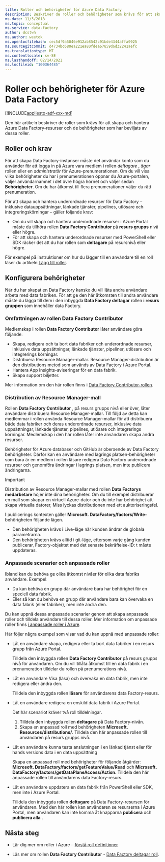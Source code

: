 ```yaml
---
title: Roller och behörigheter för Azure Data Factory
description: Beskriver de roller och behörigheter som krävs för att skapa data fabriker och arbeta med underordnade resurser.
ms.date: 11/5/2018
ms.topic: conceptual
ms.service: data-factory
author: dcstwh
ms.author: weetok
ms.openlocfilehash: cec5df9a5046e912ab8542c91bde4344affa0925
ms.sourcegitcommit: d4734bc680ea221ea80fdea67859d6d32241aefc
ms.translationtype: MT
ms.contentlocale: sv-SE
ms.lasthandoff: 02/14/2021
ms.locfileid: "100364485"
---
```

# <a name="roles-and-permissions-for-azure-data-factory"></a>Roller och behörigheter för Azure Data Factory

[!INCLUDE[appliesto-adf-xxx-md](includes/appliesto-adf-xxx-md.md)]


Den här artikeln beskriver de roller som krävs för att skapa och hantera Azure Data Factory-resurser och de behörigheter som har beviljats av dessa roller.

## <a name="roles-and-requirements"></a>Roller och krav

För att skapa Data Factory-instanser måste det användar konto som du använder för att logga in på Azure vara medlem i rollen *deltagare* , *ägar* rollen eller en *administratör* för Azure-prenumerationen. Om du vill visa vilka behörigheter du har i prenumerationen öppnar du Azure-portalen, väljer användarnamnet i det övre högra hörnet och väljer sedan **Behörigheter**. Om du har åtkomst till flera prenumerationer väljer du rätt prenumeration. 

För att skapa och hantera underordnade resurser för Data Factory – inklusive datauppsättningar, länkade tjänster, pipelines, utlösare och integreringskörningar – gäller följande krav:
- Om du vill skapa och hantera underordnade resurser i Azure Portal måste du tillhöra rollen **Data Factory Contributor** på **resurs grupps** nivå eller högre.
- För att skapa och hantera underordnade resurser med PowerShell eller SDK räcker det att du har rollen som **deltagare** på resursnivå eller högre.

För exempel på instruktioner om hur du lägger till en användare till en roll läser du artikeln [Lägg till roller](../cost-management-billing/manage/add-change-subscription-administrator.md).

## <a name="set-up-permissions"></a>Konfigurera behörigheter

När du har skapat en Data Factory kanske du vill låta andra användare arbeta med data fabriken. För att ge den här åtkomsten till andra användare måste du lägga till dem i den inbyggda **Data Factory deltagar** rollen i **resurs gruppen** som innehåller data Factory.

### <a name="scope-of-the-data-factory-contributor-role"></a>Omfattningen av rollen Data Factory Contributor

Medlemskap i rollen **Data Factory Contributor** låter användare göra följande:
- Skapa, redigera och ta bort data fabriker och underordnade resurser, inklusive data uppsättningar, länkade tjänster, pipeliner, utlösare och integrerings körningar.
- Distribuera Resource Manager-mallar. Resource Manager-distribution är den distributions metod som används av Data Factory i Azure Portal.
- Hantera App Insights-aviseringar för en data fabrik.
- Skapa support biljetter.

Mer information om den här rollen finns i [Data Factory Contributor-rollen](../role-based-access-control/built-in-roles.md#data-factory-contributor).

### <a name="resource-manager-template-deployment"></a>Distribution av Resource Manager-mall

Rollen **Data Factory Contributor** , på resurs grupps nivå eller över, låter användare distribuera Resource Manager-mallar. Till följd av detta kan medlemmar i rollen använda Resource Manager-mallar för att distribuera både data fabriker och deras underordnade resurser, inklusive data uppsättningar, länkade tjänster, pipelines, utlösare och integrerings körningar. Medlemskap i den här rollen låter inte användaren skapa andra resurser.

Behörigheter för Azure databaser och GitHub är oberoende av Data Factory behörigheter. Därför kan en användare med lagrings platsen-behörigheter som bara är en medlem i rollen läsare redigera Data Factory underordnade resurser och genomföra ändringar i lagrings platsen, men inte publicera ändringarna.


> [!IMPORTANT]
> Distribution av Resource Manager-mallar med rollen **Data Factorys medarbetare** höjer inte dina behörigheter. Om du till exempel distribuerar en mall som skapar en virtuell Azure-dator och du inte har behörighet att skapa virtuella datorer, Miss lyckas distributionen med ett auktoriseringsfel.

   I publicerings kontexten gäller **Microsoft. DataFactory/factors/Write-** behörigheten följande lägen.
- Den behörigheten krävs i Live-läge när kunden ändrar de globala parametrarna.
- Den behörigheten krävs alltid i git-läge, eftersom varje gång kunden publicerar, Factory-objektet med det senaste bekräftelse-ID: t måste uppdateras.

### <a name="custom-scenarios-and-custom-roles"></a>Anpassade scenarier och anpassade roller

Ibland kan du behöva ge olika åtkomst nivåer för olika data fabriks användare. Exempel:
- Du kan behöva en grupp där användare bara har behörighet för en speciell data fabrik.
- Eller så kan du behöva en grupp där användare bara kan övervaka en data fabrik (eller fabriker), men inte ändra den.

Du kan uppnå dessa anpassade scenarier genom att skapa anpassade roller och tilldela användare till dessa roller. Mer information om anpassade roller finns [i anpassade roller i Azure](..//role-based-access-control/custom-roles.md).

Här följer några exempel som visar vad du kan uppnå med anpassade roller:

- Låt en användare skapa, redigera eller ta bort data fabriker i en resurs grupp från Azure Portal.

  Tilldela den inbyggda rollen **Data Factory Contributor** på resurs grupps nivå för användaren. Om du vill tillåta åtkomst till en data fabrik i en prenumeration tilldelar du rollen på prenumerations nivå.

- Låt en användare Visa (läsa) och övervaka en data fabrik, men inte redigera eller ändra den.

  Tilldela den inbyggda rollen **läsare** för användarens data Factory-resurs.

- Låt en användare redigera en enskild data fabrik i Azure Portal.

  Det här scenariot kräver två roll tilldelningar.

  1. Tilldela den inbyggda rollen **deltagare** på Data Factory-nivån.
  2. Skapa en anpassad roll med behörigheten  **Microsoft. Resources/distributions/**. Tilldela den här anpassade rollen till användaren på resurs grupps nivå.

- Låt en användare kunna testa anslutningen i en länkad tjänst eller för hands versions data i en data uppsättning

    Skapa en anpassad roll med behörigheter för följande åtgärder: **Microsoft. DataFactory/factors/getFeatureValue/Read** och **Microsoft. DataFactory/factors/getDataPlaneAccess/Action**. Tilldela den här anpassade rollen till användarens data Factory-resurs.

- Låt en användare uppdatera en data fabrik från PowerShell eller SDK, men inte i Azure Portal.

  Tilldela den inbyggda rollen **deltagare** på Data Factory-resursen för användaren. Med den här rollen kan användaren se resurserna i Azure Portal, men användaren kan inte komma åt knapparna  **publicera** och **publicera alla** .


## <a name="next-steps"></a>Nästa steg

- Lär dig mer om roller i Azure – [förstå roll definitioner](../role-based-access-control/role-definitions.md)

- Läs mer om rollen **Data Factory Contributor** - [Data Factory deltagar roll](../role-based-access-control/built-in-roles.md#data-factory-contributor).
